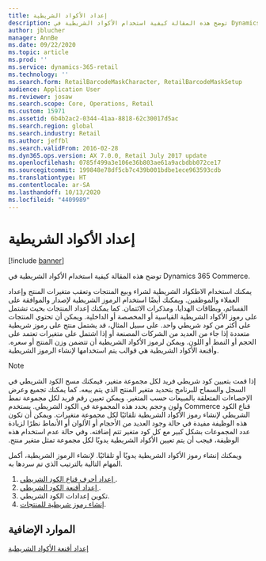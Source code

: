 ```yaml
---
title: إعداد الأكواد الشريطية
description: توضح هذه المقالة كيفية استخدام الأكواد الشريطية في Dynamics 365 Commerce.
author: jblucher
manager: AnnBe
ms.date: 09/22/2020
ms.topic: article
ms.prod: ''
ms.service: dynamics-365-retail
ms.technology: ''
ms.search.form: RetailBarcodeMaskCharacter, RetailBarcodeMaskSetup
audience: Application User
ms.reviewer: josaw
ms.search.scope: Core, Operations, Retail
ms.custom: 15971
ms.assetid: 6b4b2ac2-0344-41aa-8818-62c30017d5ac
ms.search.region: global
ms.search.industry: Retail
ms.author: jeffbl
ms.search.validFrom: 2016-02-28
ms.dyn365.ops.version: AX 7.0.0, Retail July 2017 update
ms.openlocfilehash: 0785f499a3e106e36b803ae61a9acbdbb072ce17
ms.sourcegitcommit: 199848e78df5cb7c439b001bdbe1ece963593cdb
ms.translationtype: HT
ms.contentlocale: ar-SA
ms.lasthandoff: 10/13/2020
ms.locfileid: "4409989"
---
```

# <a name="set-up-bar-codes"></a>إعداد الأكواد الشريطية

[!include [banner](includes/banner.md)]

توضح هذه المقالة كيفية استخدام الأكواد الشريطية في Dynamics 365 Commerce.

يمكنك استخدام الاطكواد الشريطية لشراء وبيع المنتجات وتعقب متغيرات المنتج وإعداد العملاء والموظفين. ويمكنك أيضًا استخدام الرموز الشريطية لإصدار والموافقة على القسائم، وبطاقات الهدايا، ومذكرات الائتمان. كما يمكنك إعداد المنتجات بحيث تشتمل على رموز الأكواد الشريطية القياسية أو المخصصة أو الداخلية. ويمكن أن تحتوي المنتجات على أكثر من كود شريطي واحد. على سبيل المثال، قد يشتمل منتج على رموز شريطية متعددة إذا جاء من العديد من الشركات المصنعة أو إذا اشتمل على متغيرات تعتمد على الحجم أو النمط أو اللون. ويمكن لرموز الأكواد الشريطية أن تتضمن وزن المنتج أو سعره. وأقنعة الأكواد الشريطية هي قوالب يتم استخدامها لإنشاء الرموز الشريطية.

> [!NOTE]
> إذا قمت بتعيين كود شريطي فريد لكل مجموعة متغير، فيمكنك مسح الكود الشريطي في السجل والسماح للبرنامج بتحديد متغير المنتج الذي يتم بيعه. كما يمكنك تجميع وعرض الإحصاءات المتعلقة بالمبيعات حسب المتغير. ويمكن تعيين رقم فريد لكل مجموعة نمط ولون وحجم يحدد هذه المجموعة في الكود الشريطي. يستخدم Commerce قناع الكود الشريطي لإنشاء رموز الأكواد الشريطية تلقائيًا لكل مجموعة متغيرات. ويمكن أن تكون هذه الوظيفة مفيدة في حالة وجود العديد من الأحجام أو الألوان أو الأنماط نظرًا لزيادة عدد المجموعات بشكل كبير مع كل كود متغير تتم إضافته. ‏‫وفي حالة عدم استخدام هذه الوظيفة، فيجب أن يتم تعيين الأكواد الشريطية يدويًا لكل مجموعة تمثل متغير منتج.

ويمكنك إنشاء رموز الأكواد الشريطية يدويًا أو تلقائيًا. لإنشاء الرموز الشريطية، أكمل المهام التالية بالترتيب الذي تم سردها به.

1. [إعداد أحرف قناع الكود الشريطي ](set-up-bar-code-masks.md).
2. [إعداد أقنعة الكود الشريطي ](set-up-bar-code-masks.md).
3. تكوين إعدادات الكود الشريطي.
4. [إنشاء رموز شريطية للمنتجات](../supply-chain/pim/tasks/create-bar-code-product.md).

## <a name="additional-resources"></a>الموارد الإضافية

[إعداد أقنعة الأكواد الشريطية](set-up-bar-code-masks.md)
